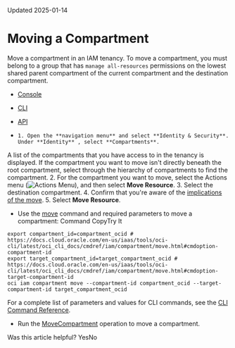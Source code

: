 Updated 2025-01-14
# Moving a Compartment
Move a compartment in an IAM tenancy.
To move a compartment, you must belong to a group that has `manage all-resources` permissions on the lowest shared parent compartment of the current compartment and the destination compartment.
  * [Console](https://docs.oracle.com/en-us/iaas/Content/Identity/compartments/To_move_a_compartment.htm)
  * [CLI](https://docs.oracle.com/en-us/iaas/Content/Identity/compartments/To_move_a_compartment.htm)
  * [API](https://docs.oracle.com/en-us/iaas/Content/Identity/compartments/To_move_a_compartment.htm)


  *     1. Open the **navigation menu** and select **Identity & Security**. Under **Identity** , select **Compartments**. 
A list of the compartments that you have access to in the tenancy is displayed. If the compartment you want to move isn't directly beneath the root compartment, select through the hierarchy of compartments to find the compartment. 
    2. For the compartment you want to move, select the Actions menu (![Actions Menu](https://docs.oracle.com/en-us/iaas/Content/libraries/global-images/actions-menu.png)), and then select **Move Resource**.
    3. Select the destination compartment.
    4. Confirm that you're aware of the [implications of the move](https://docs.oracle.com/en-us/iaas/Content/Identity/compartments/Working_with_Compartments.htm#Understa).
    5. Select **Move Resource**.
  * Use the [move](https://docs.oracle.com/iaas/tools/oci-cli/latest/oci_cli_docs/cmdref/iam/compartment/move.html) command and required parameters to move a compartment:
Command
CopyTry It
```
export compartment_id=compartment_ocid # https://docs.cloud.oracle.com/en-us/iaas/tools/oci-cli/latest/oci_cli_docs/cmdref/iam/compartment/move.html#cmdoption-compartment-id
export target_compartment_id=target_compartment_ocid # https://docs.cloud.oracle.com/en-us/iaas/tools/oci-cli/latest/oci_cli_docs/cmdref/iam/compartment/move.html#cmdoption-target-compartment-id
oci iam compartment move --compartment-id compartment_ocid --target-compartment-id target_compartment_ocid

```

For a complete list of parameters and values for CLI commands, see the [CLI Command Reference](https://docs.oracle.com/iaas/tools/oci-cli/latest).
  * Run the [MoveCompartment](https://docs.oracle.com/iaas/api/#/en/identity/latest/Compartment/MoveCompartment) operation to move a compartment.


Was this article helpful?
YesNo

